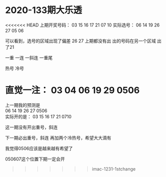 # 2020-133期大乐透

<<<<<<< HEAD
上期开奖号码：
03 15 16 17 21  07 10
实际选号：
06 14 19 26 27  05 06  

可以看到，选号的区域出现了偏差
26 27 上期都没有出 出的号码在另一个区域 出了21


一重
一连
一斜连
一重尾


热号
冷号

直觉一注：
03 04 06 19 29 0506
=======
上一期我的预测是  
06 14 19 26 27   0506  
实际开的是：
03 15 16 17 21   0710

这一期没有开出重号，斜连

下一期必出重号，斜连
再加两个冷热号，希望大大滴有

我觉得0506应该是越来越有希望了

050607这个位置下期一定会开

>>>>>>> imac-1231-1stchange
